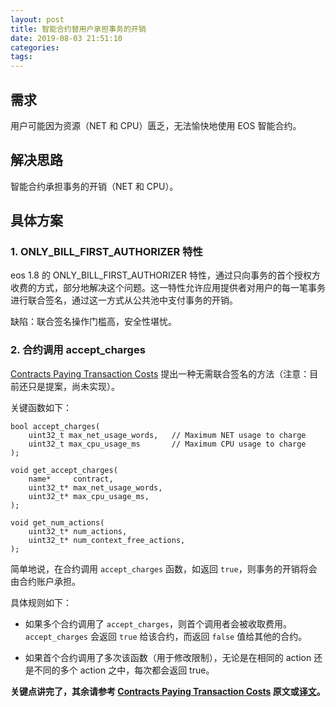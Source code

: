 ```yaml
---
layout: post
title: 智能合约替用户承担事务的开销
date: 2019-08-03 21:51:10
categories:
tags:
---
```

## 需求

用户可能因为资源（NET 和 CPU）匮乏，无法愉快地使用 EOS 智能合约。

## 解决思路

智能合约承担事务的开销（NET 和 CPU）。

## 具体方案

### 1. ONLY_BILL_FIRST_AUTHORIZER 特性

eos 1.8 的 ONLY_BILL_FIRST_AUTHORIZER 特性，通过只向事务的首个授权方收费的方式，部分地解决这个问题。这一特性允许应用提供者对用户的每一笔事务进行联合签名，通过这一方式从公共池中支付事务的开销。

缺陷：联合签名操作门槛高，安全性堪忧。

### 2. 合约调用 accept_charges

[Contracts Paying Transaction Costs][cptc] 提出一种无需联合签名的方法（注意：目前还只是提案，尚未实现）。

关键函数如下：

```
bool accept_charges(
    uint32_t max_net_usage_words,   // Maximum NET usage to charge
    uint32_t max_cpu_usage_ms       // Maximum CPU usage to charge
);

void get_accept_charges(
    name*     contract,
    uint32_t* max_net_usage_words,
    uint32_t* max_cpu_usage_ms,
);

void get_num_actions(
    uint32_t* num_actions,
    uint32_t* num_context_free_actions,
);
```

简单地说，在合约调用 `accept_charges` 函数，如返回 `true`，则事务的开销将会由合约账户承担。

具体规则如下：

- 如果多个合约调用了 `accept_charges`，则首个调用者会被收取费用。`accept_charges` 会返回 `true` 给该合约，而返回 `false` 值给其他的合约。

- 如果首个合约调用了多次该函数（用于修改限制），无论是在相同的 action 还是不同的多个 action 之中，每次都会返回 true。

**关键点讲完了，其余请参考 [Contracts Paying Transaction Costs][cptc] 原文或[译文](https://bihu.com/article/1522267629)。**

[cptc]: https://github.com/EOSIO/spec-repo/blob/master/esr_contract_pays.md
